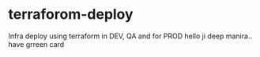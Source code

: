# terraforom-deploy
Infra deploy using terraform in DEV, QA and for PROD
hello ji deep
manira.. have grreen card